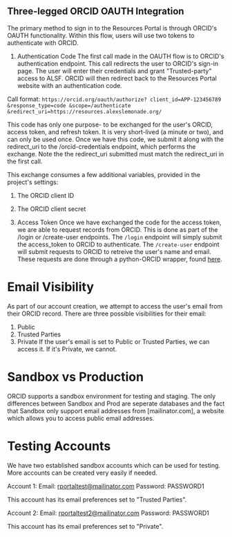 ## Three-legged ORCID OAUTH Integration

The primary method to sign in to the Resources Portal is through ORCID's OAUTH functionality. Within this flow, users will use two tokens to authenticate with ORCID.

1. Authentication Code
The first call made in the OAUTH flow is to ORCID's authentication endpoint. This call redirects the user to ORCID's sign-in page. The user will enter their credentials and grant "Trusted-party" access to ALSF. ORCID will then redirect back to the Resources Portal website with an authentication code.

Call format:
`https://orcid.org/oauth/authorize?
client_id=APP-123456789
&response_type=code
&scope=/authenticate
&redirect_uri=https://resources.alexslemonade.org/`

This code has only one purpose- to be exchanged for the user's ORCID, access token, and refresh token. It is very short-lived (a minute or two), and can only be used once. Once we have this code, we submit it along with the redirect_uri to the /orcid-credentials endpoint, which performs the exchange. Note the the redirect_uri submitted must match the redirect_uri in the first call.

This exchange consumes a few additional variables, provided in the project's settings:
1. The ORCID client ID
2. The ORCID client secret

2. Access Token
Once we have exchanged the code for the access token, we are able to request records from ORCID. This is done as part of the /login or /create-user endpoints. The `/login` endpoint will simply submit the access_token to ORCID to authenticate. The `/create-user` endpoint will submit requests to ORCID to retreive the user's name and email. These requests are done through a python-ORCID wrapper, found [here](https://github.com/ORCID/python-orcid).

# Email Visibility
As part of our account creation, we attempt to access the user's email from their ORCID record. There are three possible visibilities for their email:
1. Public
2. Trusted Parties
3. Private
If the user's email is set to Public or Trusted Parties, we can access it. If it's Private, we cannot.

# Sandbox vs Production
ORCID supports a sandbox environment for testing and staging. The only differences between Sandbox and Prod are seperate databases and the fact that Sandbox only support email addresses from [mailinator.com], a website which allows you to access public email addresses.

# Testing Accounts

We have two established sandbox accounts which can be used for testing. More accounts can be created very easily if needed.

Account 1:
Email: rportaltest@mailinator.com
Password: PASSWORD1

This account has its email preferences set to "Trusted Parties".

Account 2:
Email: rportaltest2@mailinator.com
Password: PASSWORD1

This account has its email preferences set to "Private".
